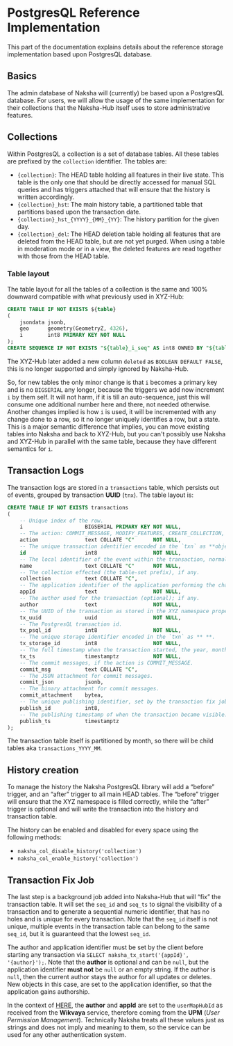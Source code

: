 # PostgresQL Reference Implementation

This part of the documentation explains details about the reference storage implementation based upon PostgresQL database.

## Basics

The admin database of Naksha will (currently) be based upon a PostgresQL database. For users, we will allow the usage of the same implementation for their collections that the Naksha-Hub itself uses to store administrative features.

## Collections

Within PostgresQL a collection is a set of database tables. All these tables are prefixed by the `collection` identifier. The tables are:

- `{collection}`: The HEAD table holding all features in their live state. This table is the only one that should be directly accessed for manual SQL queries and has triggers attached that will ensure that the history is written accordingly.
- `{collection}_hst`: The main history table, a partitioned table that partitions based upon the transaction date.
- `{collection}_hst_{YYYY}_{MM}_{YY}`: The history partition for the given day.
- `{collection}_del`: The HEAD deletion table holding all features that are deleted from the HEAD table, but are not yet purged. When using a table in moderation mode or in a view, the deleted features are read together with those from the HEAD table. 

### Table layout

The table layout for all the tables of a collection is the same and 100% downward compatible with what previously used in XYZ-Hub:

```sql
CREATE TABLE IF NOT EXISTS ${table}
(
    jsondata jsonb,
    geo      geometry(GeometryZ, 4326),
    i        int8 PRIMARY KEY NOT NULL
);
CREATE SEQUENCE IF NOT EXISTS "${table}_i_seq" AS int8 OWNED BY "${table}".i;
```

The XYZ-Hub later added a new column `deleted` as `BOOLEAN DEFAULT FALSE`, this is no longer supported and simply ignored by Naksha-Hub.

So, for new tables the only minor change is that `i` becomes a primary key and is no `BIGSERIAL` any longer, because the triggers we add now increment `i` by them self. It will not harm, if it is till an auto-sequence, just this will consume one additional number here and there, not needed otherwise. Another changes implied is how `i` is used, it will be incremented with any change done to a row, so it no longer uniquely identifies a row, but a state. This is a major semantic difference that implies, you can move existing tables into Naksha and back to XYZ-Hub, but you can't possibly use Naksha and XYZ-Hub in parallel with the same table, because they have different semantics for `i`.

## Transaction Logs

The transaction logs are stored in a `transactions` table, which persists out of events, grouped by transaction **UUID** (`tnx`). The table layout is:

```sql
CREATE TABLE IF NOT EXISTS transactions
(
    -- Unique index of the row.
    i                    BIGSERIAL PRIMARY KEY NOT NULL,
    -- The action: COMMIT_MESSAGE, MODIFY_FEATURES, CREATE_COLLECTION, UPDATE_COLLECTION, DELETE_COLLECTION or RESTORE_COLLECTION.
    action               text COLLATE "C"      NOT NULL,
    -- The unique transaction identifier encoded in the `txn` as **object_id**.
    id                   int8                  NOT NULL,
    -- The local identifier of the event within the transaction, normally "{collection}" or "msg:{commit-msg-id}".
    name                 text COLLATE "C"      NOT NULL,
    -- The collection effected (the table-set prefix), if any.
    collection           text COLLATE "C",
    -- The application identifier of the application performing the change.
    appId                text                  NOT NULL,
    -- The author used for the transaction (optional); if any.
    author               text                  NOT NULL,
    -- The UUID of the transaction as stored in the XYZ namespace property `txn`.
    tx_uuid              uuid                  NOT NULL,
    -- The PostgresQL transaction id.
    tx_psql_id           int8                  NOT NULL,
    -- The unique storage identifier encoded in the `txn` as ** **.
    tx_storage_id        int8                  NOT NULL,
    -- The full timestamp when the transaction started, the year, month and day encoded as well in the `txn`.
    tx_ts                timestamptz           NOT NULL,
    -- The commit messages, if the action is COMMIT_MESSAGE.
    commit_msg           text COLLATE "C",
    -- The JSON attachment for commit messages.
    commit_json          jsonb,
    -- The binary attachment for commit messages.
    commit_attachment    bytea,
    -- The unique publishing identifier, set by the transaction fix job as soon as the transaction becomes visible.
    publish_id           int8,
    -- The publishing timestamp of when the transaction became visible.
    publish_ts           timestamptz
);
```

The transaction table itself is partitioned by month, so there will be child tables aka `transactions_YYYY_MM`.

## History creation

To manage the history the Naksha PostgresQL library will add a “before” trigger, and an “after” trigger to all main HEAD tables. The “before” trigger will ensure that the XYZ namespace is filled correctly, while the “after” trigger is optional and will write the transaction into the history and transaction table.

The history can be enabled and disabled for every space using the following methods:

- `naksha_col_disable_history('collection')`
- `naksha_col_enable_history('collection')`

## Transaction Fix Job

The last step is a background job added into Naksha-Hub that will “fix” the transaction table. It will set the `seq_id` and `seq_ts` to signal the visibility of a transaction and to generate a sequential numeric identifier, that has no holes and is unique for every transaction. Note that the `seq_id` itself is not unique, multiple events in the transaction table can belong to the same `seq_id`, but it is guaranteed that the lowest `seq_id`. 

The author and application identifier must be set by the client before starting any transaction via `SELECT naksha_tx_start('{appId}', '{author}');`. Note that the **author** is optional and can be `null`, but the application identifier **must not** be `null` or an empty string. If the author is `null`, then the current author stays the author for all updates or deletes. New objects in this case, are set to the application identifier, so that the application gains authorship.

In the context of [HERE](https://here.com), the **author** and **appId** are set to the `userMapHubId` as received from the **Wikvaya** service, therefore coming from the **UPM** (*User Permission Management*). Technically Naksha treats all these values just as strings and does not imply and meaning to them, so the service can be used for any other authentication system. 

